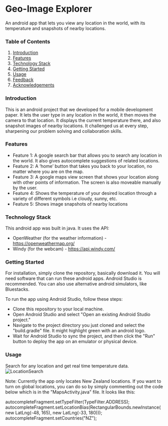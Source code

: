 # Geo-Image Explorer

An android app that lets you view any location in the world, with its temperature and snapshots of nearby locations.

### Table of Contents
1. <ins>Introduction<ins>
2. <ins>Features<ins>
3. <ins>Technology Stack<ins>
4. <ins>Getting Started<ins>
5. <ins>Usage<ins>
6. <ins>Feedback<ins>
6. <ins>Acknowledgements<ins>

### Introduction

This is an android project that we developed for a mobile development paper. It lets the user type in any location in the world, it then moves the camera to that location. It displays the current temperature there, and also snapshot images of nearby locations. It challenged us at every step, sharpening our problem solving and collaboration skills.

### Features

- Feature 1: A google search bar that allows you to search any location in the world. It also gives autocomplete suggestions of related locations.
- Feature 2: A ‘home’ button that takes you back to your location, no matter where you are on the map.
- Feature 3: A google maps view screen that shows your location along with other points of information. The screen is also moveable manually by the user. 
- Feature 4: Shows the temperature of your desired location through a variety of different symbols i.e cloudy, sunny, etc.
- Feature 5: Shows image snapshots of nearby locations

### Technology Stack

  This android app was built in java. It uses the API:
  - OpenWeather (for the weather information) - https://openweathermap.org/
  - Windy (for the webcam) - https://api.windy.com/

### Getting Started

For installation, simply clone the repository, basically download it. You will need software that can run these android apps. Android Studio is recommended. You can also use alternative android simulators, like Bluestacks. 

To run the app using Android Studio, follow these steps:

   - Clone this repository to your local machine.
   - Open Android Studio and select "Open an existing Android Studio project."
   - Navigate to the project directory you just cloned and select the "build.gradle" file. It might highlight green with an android logo. 
   - Wait for Android Studio to sync the project, and then click the "Run" button to deploy the app on an emulator or physical device.

### Usage

Search for any location and get real time temperature data. 
![LocationSearch]()






Note: Currently the app only locates New Zealand locations. If you want to turn on global locations, you can do so by simply commenting out the code below which is in the "MapsActivity.java" file. It looks like this: 

 autocompleteFragment.setTypeFilter(TypeFilter.ADDRESS);
    	autocompleteFragment.setLocationBias(RectangularBounds.newInstance(
            	new LatLng(-48, 165),
            	new LatLng(-33, 180)));
    	autocompleteFragment.setCountries("NZ");




